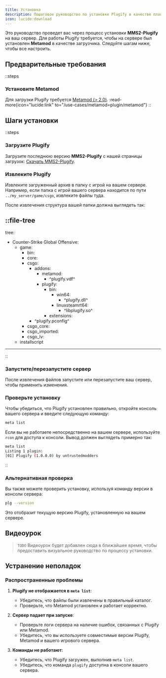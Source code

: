```yaml
---
title: Установка
description: Пошаговое руководство по установке Plugify в качестве плагина Metamod для выделенных серверов Source 2.
icon: lucide:download
---
```


Это руководство проведет вас через процесс установки **MMS2-Plugify** на ваш сервер. Для работы Plugify требуется, чтобы на сервере был установлен **Metamod** в качестве загрузчика. Следуйте шагам ниже, чтобы все настроить.

## Предварительные требования

::steps
### **Установите Metamod**
Для загрузки Plugify требуется [Metamod (> 2.0)](https://www.sourcemm.net/downloads.php/?branch=master).
:read-more{icon="lucide:link" to="/use-cases/metamod=plugin/metamod"}
::

## Шаги установки

::steps
### **Загрузите Plugify**
Загрузите последнюю версию **MMS2-Plugify** с нашей страницы загрузок:
[Скачать MMS2-Plugify](https://github.com/untrustedmodders/mms2-plugify).

### **Извлеките Plugify**
Извлеките загруженный архив в папку с игрой на вашем сервере. Например, если папка с игрой вашего сервера находится по пути `../my_server/game/csgo`, извлеките файлы туда.

После извлечения структура вашей папки должна выглядеть так:

::file-tree
---
tree:
- Counter-Strike Global Offensive:
    - game:
        - bin:
        - core:
        - csgo:
            - addons:
                - metamod:
                    - ^plugify.vdf^
                - plugify:
                    - bin:
                        - win64:
                            - ^plugify.dll^
                        - linuxsteamrt64:
                            - ^libplugify.so^
                    - extensions:
            - ^plugify.pconfig^
        - csgo_core:
        - csgo_imported:
        - csgo_lv:
    - installscript
---
::

### **Запустите/перезапустите сервер**
После извлечения файлов запустите или перезапустите ваш сервер, чтобы применить изменения.

### **Проверьте установку**
Чтобы убедиться, что Plugify установлен правильно, откройте консоль вашего сервера и введите следующую команду:

```bash
meta list
```

Если вы не работаете непосредственно на вашем сервере, используйте `rcon` для доступа к консоли. Вывод должен выглядеть примерно так:

```bash
meta list
Listing 1 plugin:
[01] Plugify (1.0.0.0) by untrustedmodders
```
::

### **Альтернативная проверка**
Вы также можете проверить установку, используя команду версии в консоли сервера:

```bash
plg --version
```

Это отобразит текущую версию Plugify, установленную на вашем сервере.

## Видеоурок
> `TODO`
> Видеоурок будет добавлен сюда в ближайшее время, чтобы предоставить визуальное руководство по процессу установки.

## Устранение неполадок

### **Распространенные проблемы**
1. **Plugify не отображается в `meta list`**:
    - Убедитесь, что файлы были извлечены в правильный каталог.
    - Проверьте, что Metamod установлен и работает корректно.

2. **Сервер падает при запуске**:
    - Проверьте логи сервера на наличие ошибок, связанных с Plugify или Metamod.
    - Убедитесь, что вы используете совместимые версии Plugify, Metamod и вашего игрового сервера.

3. **Команды не работают**:
    - Убедитесь, что Plugify загружен, выполнив `meta list`.
    - Убедитесь, что команда `plugify` доступна в консоли вашего сервера.